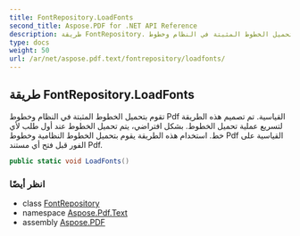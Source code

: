 ```yaml
---
title: FontRepository.LoadFonts
second_title: Aspose.PDF for .NET API Reference
description: طريقة FontRepository. تقوم بتحميل الخطوط المثبتة في النظام وخطوط Pdf القياسية. تم تصميم هذه الطريقة لتسريع عملية تحميل الخطوط. بشكل افتراضي، يتم تحميل الخطوط عند أول طلب لأي خط. استخدام هذه الطريقة يقوم بتحميل الخطوط النظامية وخطوط Pdf القياسية على الفور قبل فتح أي مستند Pdf.
type: docs
weight: 50
url: /ar/net/aspose.pdf.text/fontrepository/loadfonts/
---
```

## طريقة FontRepository.LoadFonts

تقوم بتحميل الخطوط المثبتة في النظام وخطوط Pdf القياسية. تم تصميم هذه الطريقة لتسريع عملية تحميل الخطوط. بشكل افتراضي، يتم تحميل الخطوط عند أول طلب لأي خط. استخدام هذه الطريقة يقوم بتحميل الخطوط النظامية وخطوط Pdf القياسية على الفور قبل فتح أي مستند Pdf.

```csharp
public static void LoadFonts()
```

### انظر أيضًا

* class [FontRepository](../)
* namespace [Aspose.Pdf.Text](../../../aspose.pdf.text/)
* assembly [Aspose.PDF](../../../)